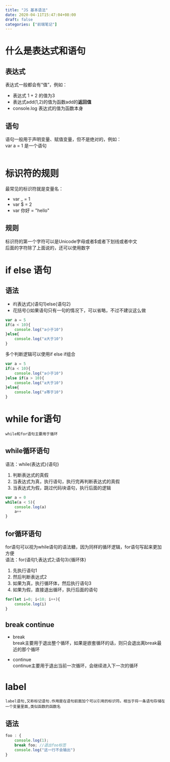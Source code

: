 ```yaml
---
title: "JS 基本语法"
date: 2020-04-11T15:47:04+08:00
draft: false
categories: ["前端笔记"]
---
```


# 什么是表达式和语句
## 表达式
表达式一般都会有“值”，例如：  
* 表达式 1 + 2 的值为3
* 表达式add(1,2)的值为函数add的**返回值**
* console.log 表达式的值为函数本身  
## 语句
语句一般用于声明变量、赋值变量，但不是绝对的，例如：  
var a = 1 是一个语句  
<br/>

# 标识符的规则
最常见的标识符就是变量名：  
* var _ = 1  
* var $ = 2
* var 你好 = "hello"  

## 规则  
标识符的第一个字符可以是Unicode字母或者$或者下划线或者中文  
后面的字符除了上面说的，还可以使用数字  

# if else 语句
## 语法
* if(表达式){语句1}else{语句2}
* 花括号{}如果语句只有一句的情况下，可以省略，不过不建议这么做
```JavaScript
var a = 5
if(a < 10){
    console.log("a小于10")
}else{
    console.log("a大于10")
}
```
多个判断逻辑可以使用if else if组合
```JavaScript
var a = 5
if(a < 10){
    console.log("a小于10")
}else if(a > 10){
    console.log("a大于10")
}else{
    console.log("a等于10")
}
```
# while for语句  
    while和for语句主要用于循环  

## while循环语句
语法：while(表达式){语句}

1. 判断表达式的真假
2. 当表达式为真，执行语句，执行完再判断表达式的真假
3. 当表达式为假，跳过代码块语句，执行后面的逻辑
```JavaScript
var a = 0
while(a < 5){
    console.log(a)
    a++
}
```  
## for循环语句
for语句可以视为while语句的语法糖，因为同样的循环逻辑，for语句写起来更加方便  
语法：for(语句1;表达式2;语句3){循环体}  
1. 先执行语句1
2. 然后判断表达式2
3. 如果为真，执行循环体，然后执行语句3
4. 如果为假，直接退出循环，执行后面的语句
```JavaScript
for(let i=0; i<10; i++){
    console.log(i)
}
```
## break continue
* break  
    break主要用于退出整个循环，如果是嵌套循环的话，则只会退出离break最近的那个循环  

* continue  
    continue主要用于退出当前一次循环，会继续进入下一次的循环  

# label
    label语句,又称标记语句.作用是在语句前面加个可以引用的标识符。相当于将一条语句存储在一个变量里面,类似函数的函数名  

## 语法
```JavaScript
foo : {
    console.log(1);
    break foo; //退出foo标签
    console.log("这一行不会输出")
}
```